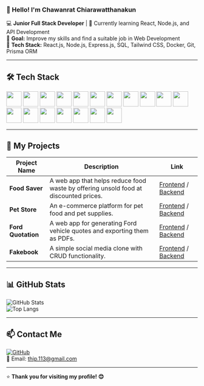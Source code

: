 ### 👋 Hello! I'm Chawanrat Chiarawatthanakun  

💻 **Junior Full Stack Developer** | 🌱 Currently learning React, Node.js, and API Development  
🚀 **Goal:** Improve my skills and find a suitable job in Web Development  
🎯 **Tech Stack:** React.js, Node.js, Express.js, SQL, Tailwind CSS, Docker, Git, Prisma ORM  

---

## 🛠️ Tech Stack  
<p align="left">
  <img src="https://cdn.jsdelivr.net/gh/devicons/devicon/icons/html5/html5-original.svg" height="40"/>
  <img src="https://cdn.jsdelivr.net/gh/devicons/devicon/icons/css3/css3-original.svg" height="40"/>
  <img src="https://cdn.jsdelivr.net/gh/devicons/devicon/icons/javascript/javascript-original.svg" height="40"/>
  <img src="https://cdn.jsdelivr.net/gh/devicons/devicon/icons/typescript/typescript-original.svg" height="40"/>
  <img src="https://cdn.jsdelivr.net/gh/devicons/devicon/icons/react/react-original.svg" height="40"/>
  <img src="https://cdn.jsdelivr.net/gh/devicons/devicon/icons/nextjs/nextjs-original.svg" height="40"/>
  <img src="https://cdn.jsdelivr.net/gh/devicons/devicon/icons/nodejs/nodejs-original.svg" height="40"/>
  <img src="https://cdn.jsdelivr.net/gh/devicons/devicon/icons/express/express-original.svg" height="40"/>
  <img src="https://cdn.jsdelivr.net/gh/devicons/devicon/icons/tailwindcss/tailwindcss-original.svg" height="40"/>
  <img src="https://cdn.jsdelivr.net/gh/devicons/devicon/icons/bootstrap/bootstrap-original.svg" height="40"/>
  <img src="https://cdn.jsdelivr.net/gh/devicons/devicon/icons/materialui/materialui-original.svg" height="40"/>
  <img src="https://cdn.jsdelivr.net/gh/devicons/devicon/icons/git/git-original.svg" height="40"/>
  <img src="https://cdn.jsdelivr.net/gh/devicons/devicon/icons/github/github-original.svg" height="40"/>
  <img src="https://cdn.jsdelivr.net/gh/devicons/devicon/icons/docker/docker-original.svg" height="40"/>
  <img src="https://cdn.jsdelivr.net/gh/devicons/devicon/icons/vercel/vercel-original.svg" height="40"/>
    <img src="https://cdn.jsdelivr.net/gh/devicons/devicon/icons/mysql/mysql-original.svg" height="40"/>
  <img src="https://cdn.jsdelivr.net/gh/devicons/devicon/icons/mongodb/mongodb-original.svg" height="40"/>
  <img src="https://cdn.jsdelivr.net/gh/devicons/devicon/icons/postgresql/postgresql-original.svg" height="40"/>
</p>  

---

## 🚀 My Projects  
| Project Name  | Description  | Link  |
|--------------|-------------|------|
| **Food Saver** | A web app that helps reduce food waste by offering unsold food at discounted prices. | [Frontend](https://github.com/yourusername/food-saver-frontend) / [Backend](https://github.com/yourusername/food-saver-backend) |
| **Pet Store** | An e-commerce platform for pet food and pet supplies. | [Frontend](https://github.com/T-Chawanrat/pet-store-web) / [Backend](https://github.com/T-Chawanrat/pet-store-api) |
| **Ford Quotation** | A web app for generating Ford vehicle quotes and exporting them as PDFs. | [Frontend](https://github.com/T-Chawanrat/ford-quotation) / [Backend](https://github.com/T-Chawanrat/ford-count) |
| **Fakebook** | A simple social media clone with CRUD functionality. | [Frontend](https://github.com/T-Chawanrat/facebook-web) / [Backend](https://github.com/T-Chawanrat/facebook-api) |

---

## 📊 GitHub Stats  
![GitHub Stats](https://github-readme-stats.vercel.app/api?username=T-Chawanrat&show_icons=true&theme=radical)  
![Top Langs](https://github-readme-stats.vercel.app/api/top-langs/?username=T-Chawanrat&layout=compact&theme=radical)  

---

## 📫 Contact Me  
[![GitHub](https://img.shields.io/badge/-GitHub-181717?logo=github&logoColor=white&style=for-the-badge)](https://github.com/T-Chawanrat)  
📧 Email: thip.113@gmail.com 

---


⭐ **Thank you for visiting my profile! 😊**
